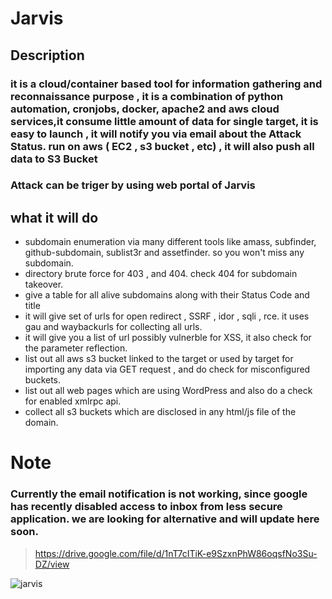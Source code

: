 # Jarvis
## **Description**
### it is a cloud/container based tool for information gathering and reconnaissance purpose , it is a combination of python automation, cronjobs, docker, apache2 and aws cloud services,it consume little amount of data for single target, it is easy to launch , it will notify you via email about the Attack Status. run on aws ( EC2 , s3 bucket , etc) , it will also push all data to S3 Bucket

### Attack can be triger by using web portal of Jarvis

## what it will do 
- subdomain enumeration via many different tools like amass, subfinder, github-subdomain, sublist3r and assetfinder. so you won't miss any subdomain.
- directory brute force for 403 , and 404. check 404 for subdomain takeover.
- give a table for all alive subdomains along with their Status Code and title
- it will give set of urls for open redirect , SSRF , idor , sqli , rce. it uses gau and waybackurls for collecting all urls.
- it will give you a list of url possibly vulnerble for XSS, it also check for the parameter reflection.
- list out all aws s3 bucket linked to the target or used by target for importing any data via GET request , and do check for misconfigured buckets.
- list out all web pages which are using WordPress and also do a check for enabled xmlrpc api.
- collect all s3 buckets which are disclosed in any html/js file of the domain.

# **Note**
### Currently the email notification is not working, since google has recently disabled access to inbox from less secure application. we are looking for alternative and will update here soon.


> https://drive.google.com/file/d/1nT7cITiK-e9SzxnPhW86oqsfNo3Su-DZ/view


![jarvis](https://user-images.githubusercontent.com/60743167/132139203-5cb535ce-baeb-408e-9ca6-8819df75eb15.png)

